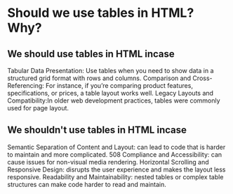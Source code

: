 # Should we use tables in HTML? Why?
## We should use tables in HTML incase
Tabular Data Presentation: Use tables when you need to show data in a structured grid format with rows and columns.
Comparison and Cross-Referencing: For instance, if you’re comparing product features, specifications, or prices, a table layout works well.
Legacy Layouts and Compatibility:In older web development practices, tables were commonly used for page layout.
## We shouldn't use tables in HTML incase
Semantic Separation of Content and Layout: can lead to code that is harder to maintain and more complicated.
508 Compliance and Accessibility: can cause issues for non-visual media rendering.
Horizontal Scrolling and Responsive Design: disrupts the user experience and makes the layout less responsive.
Readability and Maintainability: nested tables or complex table structures can make code harder to read and maintain.
